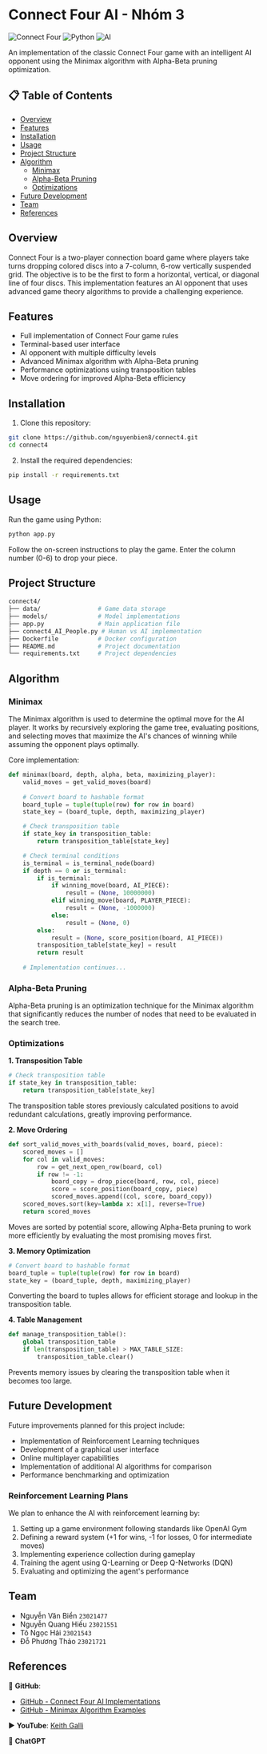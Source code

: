 # Connect Four AI - Nhóm 3

![Connect Four](https://img.shields.io/badge/Game-Connect%20Four-blue)
![Python](https://img.shields.io/badge/Language-Python-green)
![AI](https://img.shields.io/badge/AI-Minimax-orange)

An implementation of the classic Connect Four game with an intelligent AI opponent using the Minimax algorithm with Alpha-Beta pruning optimization.

## 📋 Table of Contents

- [Overview](#overview)
- [Features](#features)
- [Installation](#installation)
- [Usage](#usage)
- [Project Structure](#project-structure)
- [Algorithm](#algorithm)
  - [Minimax](#minimax)
  - [Alpha-Beta Pruning](#alpha-beta-pruning)
  - [Optimizations](#optimizations)
- [Future Development](#future-development)
- [Team](#team)
- [References](#references)

## Overview

Connect Four is a two-player connection board game where players take turns dropping colored discs into a 7-column, 6-row vertically suspended grid. The objective is to be the first to form a horizontal, vertical, or diagonal line of four discs. This implementation features an AI opponent that uses advanced game theory algorithms to provide a challenging experience.

## Features

- Full implementation of Connect Four game rules
- Terminal-based user interface
- AI opponent with multiple difficulty levels
- Advanced Minimax algorithm with Alpha-Beta pruning
- Performance optimizations using transposition tables
- Move ordering for improved Alpha-Beta efficiency

## Installation

1. Clone this repository:
```bash
git clone https://github.com/nguyenbien8/connect4.git
cd connect4
```

2. Install the required dependencies:

```bash
pip install -r requirements.txt
```

## Usage

Run the game using Python:

```bash
python app.py
```

Follow the on-screen instructions to play the game. Enter the column number (0-6) to drop your piece.

## Project Structure

```bash
connect4/
├── data/                # Game data storage
├── models/              # Model implementations
├── app.py               # Main application file
├── connect4_AI_People.py # Human vs AI implementation
├── Dockerfile           # Docker configuration
├── README.md            # Project documentation
└── requirements.txt     # Project dependencies
```

## Algorithm

### Minimax

The Minimax algorithm is used to determine the optimal move for the AI player. It works by recursively exploring the game tree, evaluating positions, and selecting moves that maximize the AI's chances of winning while assuming the opponent plays optimally.

Core implementation:

```python
def minimax(board, depth, alpha, beta, maximizing_player):
    valid_moves = get_valid_moves(board)
    
    # Convert board to hashable format
    board_tuple = tuple(tuple(row) for row in board)
    state_key = (board_tuple, depth, maximizing_player)

    # Check transposition table
    if state_key in transposition_table:
        return transposition_table[state_key]

    # Check terminal conditions
    is_terminal = is_terminal_node(board)
    if depth == 0 or is_terminal:
        if is_terminal:
            if winning_move(board, AI_PIECE):
                result = (None, 10000000)
            elif winning_move(board, PLAYER_PIECE):
                result = (None, -1000000)
            else:
                result = (None, 0)
        else:
            result = (None, score_position(board, AI_PIECE))
        transposition_table[state_key] = result
        return result
    
    # Implementation continues...
```

### Alpha-Beta Pruning

Alpha-Beta pruning is an optimization technique for the Minimax algorithm that significantly reduces the number of nodes that need to be evaluated in the search tree.

### Optimizations

**1. Transposition Table**

```python
# Check transposition table
if state_key in transposition_table:
    return transposition_table[state_key]
```

The transposition table stores previously calculated positions to avoid redundant calculations, greatly improving performance.

**2. Move Ordering**

```python
def sort_valid_moves_with_boards(valid_moves, board, piece):
    scored_moves = []
    for col in valid_moves:
        row = get_next_open_row(board, col)
        if row != -1:
            board_copy = drop_piece(board, row, col, piece)
            score = score_position(board_copy, piece)
            scored_moves.append((col, score, board_copy))
    scored_moves.sort(key=lambda x: x[1], reverse=True)
    return scored_moves
```

Moves are sorted by potential score, allowing Alpha-Beta pruning to work more efficiently by evaluating the most promising moves first.

**3. Memory Optimization**

```python
# Convert board to hashable format
board_tuple = tuple(tuple(row) for row in board)
state_key = (board_tuple, depth, maximizing_player)
```

Converting the board to tuples allows for efficient storage and lookup in the transposition table.

**4. Table Management**

```python
def manage_transposition_table():
    global transposition_table
    if len(transposition_table) > MAX_TABLE_SIZE:
        transposition_table.clear()
```

Prevents memory issues by clearing the transposition table when it becomes too large.

## Future Development

Future improvements planned for this project include:
- Implementation of Reinforcement Learning techniques
- Development of a graphical user interface
- Online multiplayer capabilities
- Implementation of additional AI algorithms for comparison
- Performance benchmarking and optimization

### Reinforcement Learning Plans

We plan to enhance the AI with reinforcement learning by:
1. Setting up a game environment following standards like OpenAI Gym
2. Defining a reward system (+1 for wins, -1 for losses, 0 for intermediate moves)
3. Implementing experience collection during gameplay
4. Training the agent using Q-Learning or Deep Q-Networks (DQN)
5. Evaluating and optimizing the agent's performance

## Team

- Nguyễn Văn Biển `23021477`
- Nguyễn Quang Hiếu `23021551`
- Tô Ngọc Hải `23021543`
- Đỗ Phương Thảo `23021721`

## References

🐙 **GitHub**:
   - [GitHub - Connect Four AI Implementations](https://github.com/topics/connect-four)
   - [GitHub - Minimax Algorithm Examples](https://github.com/topics/minimax)

▶️ **YouTube**: [Keith Galli](https://www.youtube.com/@KeithGalli)

🤖 **ChatGPT**